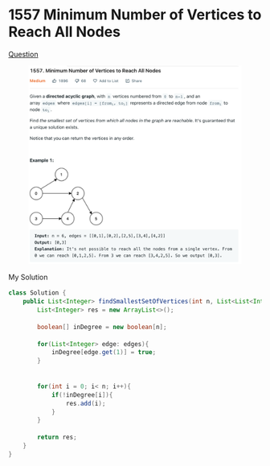 # 1557 Minimum Number of Vertices to Reach All Nodes

[Question](https://leetcode.com/problems/minimum-number-of-vertices-to-reach-all-nodes/?envType=study-plan\&id=graph-i)

<figure><img src="../.gitbook/assets/image (1) (6) (1) (1).png" alt=""><figcaption></figcaption></figure>

My Solution

```java
class Solution {
    public List<Integer> findSmallestSetOfVertices(int n, List<List<Integer>> edges) {
        List<Integer> res = new ArrayList<>();
        
        boolean[] inDegree = new boolean[n];
        
        for(List<Integer> edge: edges){
            inDegree[edge.get(1)] = true;
        }
        
        
        for(int i = 0; i< n; i++){
            if(!inDegree[i]){
                res.add(i);
            }
        }
        
        return res;
    }
}
```
